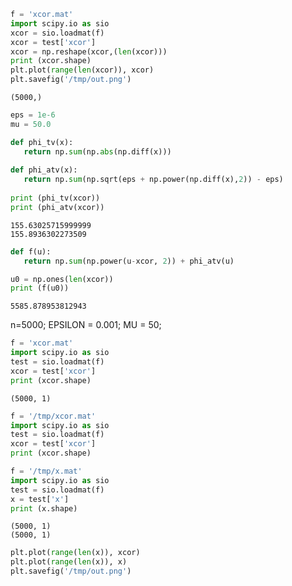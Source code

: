 
```python
f = 'xcor.mat'
import scipy.io as sio
xcor = sio.loadmat(f)
xcor = test['xcor']
xcor = np.reshape(xcor,(len(xcor)))
print (xcor.shape)
plt.plot(range(len(xcor)), xcor)
plt.savefig('/tmp/out.png')
```

```text
(5000,)
```

```python
eps = 1e-6
mu = 50.0

def phi_tv(x):
   return np.sum(np.abs(np.diff(x)))
   
def phi_atv(x):
   return np.sum(np.sqrt(eps + np.power(np.diff(x),2)) - eps)
   
print (phi_tv(xcor))
print (phi_atv(xcor))
```

```text
155.63025715999999
155.8936302273509
```

```python
def f(u):
   return np.sum(np.power(u-xcor, 2)) + phi_atv(u)

u0 = np.ones(len(xcor))
print (f(u0))
```

```text
5585.878953812943
```



n=5000;
EPSILON = 0.001;
MU = 50;

```python
f = 'xcor.mat'
import scipy.io as sio
test = sio.loadmat(f)
xcor = test['xcor']
print (xcor.shape)
```

```text
(5000, 1)
```

```python
f = '/tmp/xcor.mat'
import scipy.io as sio
test = sio.loadmat(f)
xcor = test['xcor']
print (xcor.shape)

f = '/tmp/x.mat'
import scipy.io as sio
test = sio.loadmat(f)
x = test['x']
print (x.shape)
```

```text
(5000, 1)
(5000, 1)
```

```python
plt.plot(range(len(x)), xcor)
plt.plot(range(len(x)), x)
plt.savefig('/tmp/out.png')
```









